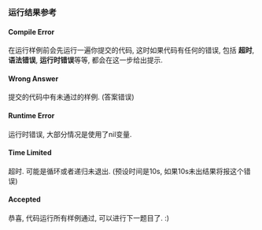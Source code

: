 ### 运行结果参考
#### Compile Error
在运行样例前会先运行一遍你提交的代码, 这时如果代码有任何的错误, 包括 **超时**, **语法错误**, **运行时错误**等等, 都会在这一步给出提示.

#### Wrong Answer
提交的代码中有未通过的样例. (答案错误)
#### Runtime Error
运行时错误, 大部分情况是使用了nil变量.
#### Time Limited
超时. 可能是循环或者递归未退出. (预设时间是10s, 如果10s未出结果将报这个错误)

#### Accepted 
恭喜, 代码运行所有样例通过, 可以进行下一题目了. :)